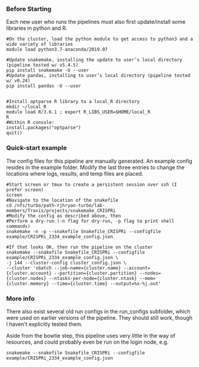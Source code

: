 ### Before Starting

Each new user who runs the pipelines must also first update/install some libraries in python and R.

    #On the cluster, load the python module to get access to python3 and a wide variety of libraries
    module load python3.7-anaconda/2019.07

    #Update snakemake, installing the update to user’s local directory (pipeline tested w/ v5.4.5)
    pip install snakemake -U --user
    #Update pandas, installing to user’s local directory (pipeline tested w/ v0.24)
    pip install pandas -U --user


    #Install optparse R library to a local_R directory
    mkdir ~/local_R
    module load R/3.6.1 ; export R_LIBS_USER=$HOME/local_R
    R
    #Within R console:
    install.packages("optparse")
    quit()

### Quick-start example

The config files for this pipeline are manually generated. An example config resides in the example folder.
Modify the last three entries to change the locations where logs, results, and temp files are placed.

    #Start screen or tmux to create a persistent session over ssh (I prefer screen)
    screen
    #Navigate to the location of the snakefile
    cd /nfs/turbo/path-rjhryan-turbo/lab-members/Travis/projects/snakemake_CRISPRi
    #Modify the config as described above, then
    #Perform a dry-run (-n flag for dry-run, -p flag to print shell commands)
    snakemake -n -p --snakefile Snakefile_CRISPRi --configfile example/CRISPRi_2334_example_config.json

    #If that looks OK, then run the pipeline on the cluster
    snakemake --snakefile Snakefile_CRISPRi --configfile example/CRISPRi_2334_example_config.json \
    -j 144 --cluster-config cluster_config.json \
    --cluster 'sbatch --job-name={cluster.name} --account={cluster.account} --partition={cluster.partition} --nodes={cluster.nodes} --ntasks-per-node={cluster.ntask} --mem={cluster.memory} --time={cluster.time} --output=%x-%j.out'


### More info

There also exist several old run configs in the run_configs subfolder, which were used on earlier versions of the pipeline. They should still work, though I haven't explicitly tested them.

Aside from the bowtie step, this pipeline uses very little in the way of resources, and could probably even be run on the login node, e.g.

    snakemake --snakefile Snakefile_CRISPRi --configfile example/CRISPRi_2334_example_config.json
